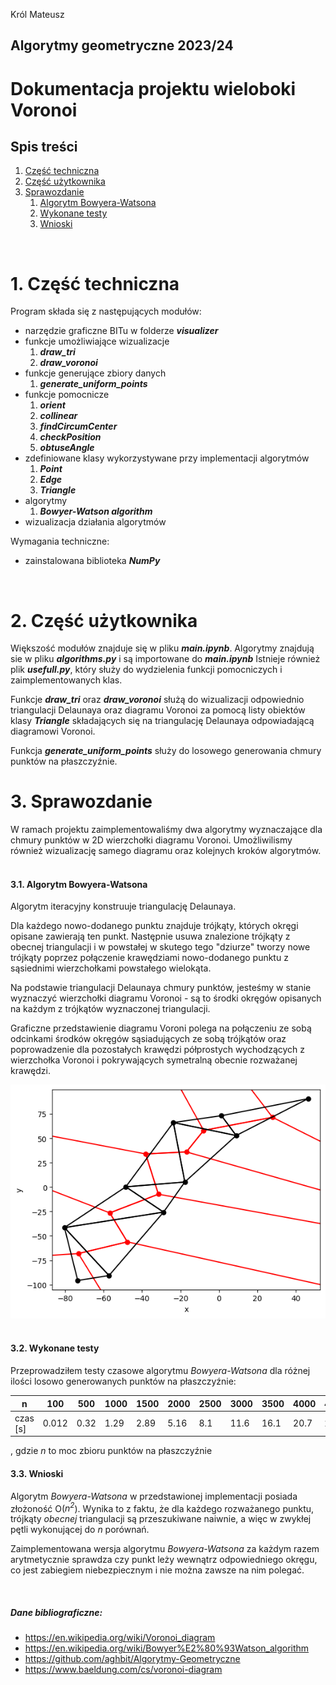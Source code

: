 Król Mateusz
## Algorytmy geometryczne 2023/24
# Dokumentacja projektu wieloboki Voronoi
## Spis treści
1. [Część techniczna](#tech)
2. [Część użytkownika](#user)
3. [Sprawozdanie](#report)
    1. [Algorytm Bowyera-Watsona](#bowyer)
    2. [Wykonane testy](#tests)
    3. [Wnioski](#wnio)

&nbsp;
&nbsp;
# 1. Część techniczna <a name="tech"></a>
Program składa się z następujących modułów:
- narzędzie graficzne BITu w folderze ***visualizer***
- funkcje umożliwiające wizualizacje
    1. ***draw_tri***
    2. ***draw_voronoi***
- funkcje generujące zbiory danych
    1. ***generate_uniform_points***
- funkcje pomocnicze 
    1. ***orient***
    2. ***collinear***
    3. ***findCircumCenter***
    4. ***checkPosition***
    5. ***obtuseAngle***
- zdefiniowane klasy wykorzystywane przy implementacji algorytmów
    1. ***Point***
    2. ***Edge***
    3. ***Triangle***
- algorytmy
    1. ***Bowyer-Watson algorithm***
- wizualizacja działania algorytmów

Wymagania techniczne:
- zainstalowana biblioteka ***NumPy***

&nbsp;
&nbsp;
# 2. Część użytkownika <a name="user"></a>
Większość modułów znajduje się w pliku ***main.ipynb***.
Algorytmy znajdują sie w pliku ***algorithms.py*** i są importowane do ***main.ipynb***
Istnieje również plik ***usefull.py***, który służy do wydzielenia funkcji pomocniczych i zaimplementowanych klas.

Funkcje ***draw_tri*** oraz ***draw_voronoi*** służą do wizualizacji odpowiednio triangulacji Delaunaya oraz diagramu Voronoi za pomocą listy obiektów klasy ***Triangle*** składających się na triangulację Delaunaya odpowiadającą diagramowi Voronoi.

Funkcja ***generate_uniform_points*** służy do losowego generowania chmury punktów na płaszczyźnie.
&nbsp;
&nbsp;
# 3. Sprawozdanie <a name="report"></a>

W ramach projektu zaimplementowaliśmy dwa algorytmy wyznaczające dla chmury punktów w 2D wierzchołki diagramu Voronoi. 
Umożliwilismy również wizualizację samego diagramu oraz kolejnych kroków algorytmów.
&nbsp;
#### 3.1. Algorytm Bowyera-Watsona <a name="bowyer"></a>
Algorytm iteracyjny konstruuje triangulację Delaunaya.

Dla każdego nowo-dodanego punktu znajduje trójkąty, których okręgi opisane zawierają ten punkt.
Następnie usuwa znalezione trójkąty z obecnej triangulacji i w powstałej w skutego tego "dziurze" tworzy nowe trójkąty poprzez połączenie krawędziami nowo-dodanego punktu z sąsiednimi wierzchołkami powstałego wielokąta.

Na podstawie triangulacji Delaunaya chmury punktów, jesteśmy w stanie wyznaczyć wierzchołki diagramu Voronoi - są to środki okręgów opisanych na każdym z trójkątów wyznaczonej triangulacji.

Graficzne przedstawienie diagramu Voroni polega na połączeniu ze sobą odcinkami środków okręgów sąsiadujących ze sobą trójkątów oraz poprowadzenie dla pozostałych krawędzi półprostych wychodzących z wierzchołka Voronoi i pokrywających symetralną obecnie rozważanej krawędzi.

![example1](example1.png)
&nbsp;

#### 3.2. Wykonane testy <a name="tests"></a>
Przeprowadziłem testy czasowe algorytmu *Bowyera-Watsona* dla różnej ilości losowo generowanych punktów na płaszczyźnie:

| n   | 100  | 500  | 1000 | 1500 | 2000 | 2500 | 3000 | 3500 | 4000 | 4500 | 5000 | 10000 |
------|------|------|------|------|------|------|------|------|------|------|------|-------|
| czas [s] | 0.012 | 0.32 | 1.29 | 2.89 | 5.16 | 8.1 | 11.6 | 16.1 | 20.7 | 26.2 | 32.4 | 130   |


, gdzie *n* to moc zbioru punktów na płaszczyźnie
&nbsp;

#### 3.3. Wnioski <a name="wnio"></a>

Algorytm *Bowyera-Watsona* w przedstawionej implementacji posiada złożoność O(*n<sup>2</sup>*). Wynika to z faktu, że dla każdego rozważanego punktu, trójkąty *obecnej* triangulacji są przeszukiwane naiwnie, a więc w zwykłej pętli wykonującej do *n* porównań.

Zaimplementowana wersja algorytmu *Bowyera-Watsona* za każdym razem arytmetycznie sprawdza czy punkt leży wewnątrz odpowiedniego okręgu, co jest zabiegiem niebezpiecznym i nie można zawsze na nim polegać.

&nbsp;
&nbsp;

##### Dane bibliograficzne:
- https://en.wikipedia.org/wiki/Voronoi_diagram
- https://en.wikipedia.org/wiki/Bowyer%E2%80%93Watson_algorithm
- https://github.com/aghbit/Algorytmy-Geometryczne
- https://www.baeldung.com/cs/voronoi-diagram